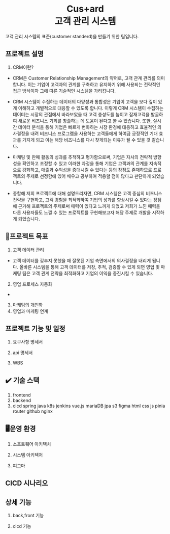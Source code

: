 <h1 align="center">Cus+ard <br>고객 관리 시스템
</h1>
고객 관리 시스템의 표준(customer standerd)을 만들기 위한 팀입니다.

## 프로젝트 설명

1) CRM이란?
* CRM은 Customer Relationship Management의 약어로, 고객 관계 관리를 의미합니다. 이는 기업이 고객과의 관계를 구축하고 유지하기 위해 사용되는 전략적인 접근 방식이자 그에 따른 기술적인 시스템을 가리킵니다.

* CRM 시스템이 수집하는 데이터의 다양성과 통합성은 기업이 고객을 보다 깊이 있게 이해하고 개별적으로 대응할 수 있도록 합니다. 이렇게 CRM 시스템이 수집하는 데이터는 시장의 관점에서 바라보았을 때 고객 충성도를 높이고 잠재고객을 발굴하여 새로운 비즈니스 기회를 창출하는 데 도움이 된다고 볼 수 있습니다. 
또한, 실시간 데이터 분석을 통해 기업은 빠르게 변화하는 시장 환경에 대응하고 효율적인 의사결정을 내려 비즈니스 프로그램을 사용하는 고객들에게 하여금 긍정적인 기대 효과를 가지게 되고 이는 해당 비즈니스를 다시 찾게되는 이유가 될 수 있을 것 같습니다.

* 마케팅 및 판매 활동의 성과를 추적하고 평가함으로써, 기업은 자사의 전략적 방향성을 확인하고 조정할 수 있고 이러한 과정을 통해 기업은 고객과의 관계를 지속적으로 강화하고, 매출과 수익성을 증대시킬 수 있다는 등의 장점도 존재하므로 프로젝트의 주제로 선정함에 있어 배우고 공부하여 적용할 점이 많다고 판단하게 되었습니다.

* 종합해 저희 프로젝트에 대해 설명드리자면, CRM 시스템은 고객 중심의 비즈니스 전략을 구현하고, 고객 경험을 최적화하여 기업의 성과를 향상시킬 수 있다는 장점에 근거해 프로젝트의 주제로써 매력이 있다고 느끼게 되었고 저희가 느낀 매력을 다른 사용자들도 느낄 수 있는 프로젝트를 구현해보고자 해당 주제로 개발을 시작하게 되었습니다.

## 📌프로젝트 목표

1) 고객 데이터 관리
 * 고객 데이터를 갖추지 못했을 때 잘못된 기업 측면에서의 의사결정을 내리게 됩니다. 올바른 시스템을 통해 고객 데이터를 저장, 추적, 검증할 수 있게 되면 영업 및 마케팅 팀은 고객 관계 전략을 최적화하고 기업의 이익을 증진시킬 수 있습니다.
2) 영업 프로세스 자동화
 * 
3) 마케팅의 개인화
4) 영업과 마케팅 연계

## 프로젝트 기능 및 일정

1) 요구사항 명세서

2) api 명세서

3) WBS

## ✔️ 기술 스택 

1) frontend<br>
2) backend<br>
3) cicd
   spring
   java
   k8s
   jenkins
   vue.js
   mariaDB
   jpa
   s3
   figma
   html
   css
   js
   pinia
   router
   github
   nginx
## 🖥️운영 환경

1) 소프트웨어 아키텍처
 
2) 시스템 아키텍처

3) 피그마

## CICD 시나리오

## 상세 기능

1) back,front 기능

2) cicd 기능
